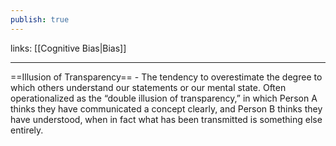 ```yaml
---
publish: true
---
```

links: [[Cognitive Bias|Bias]]

---

==Illusion of Transparency== - The tendency to overestimate the degree to which others understand our statements or our mental state. Often operationalized as the “double illusion of transparency,” in which Person A thinks they have communicated a concept clearly, and Person B thinks they have understood, when in fact what has been transmitted is something else entirely.